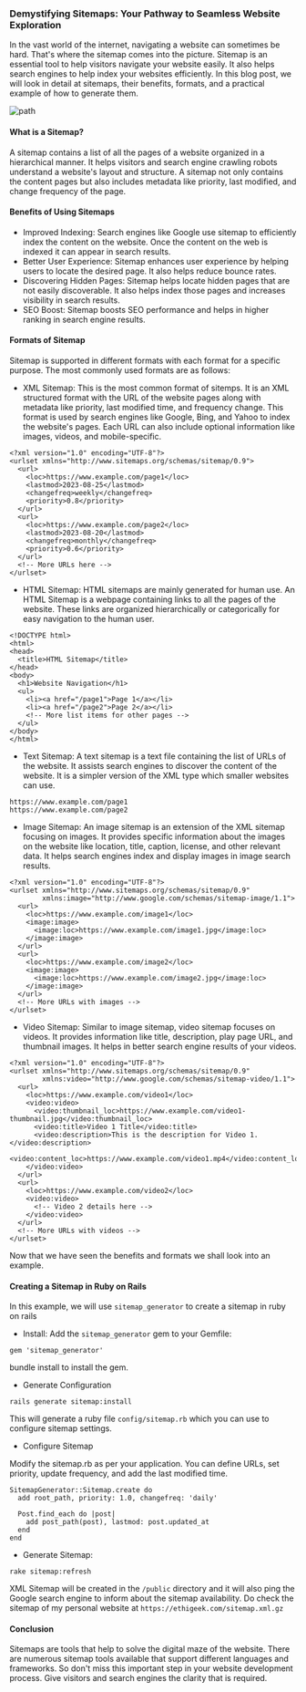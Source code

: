 ### Demystifying Sitemaps: Your Pathway to Seamless Website Exploration
In the vast world of the internet, navigating a website can sometimes be hard. That's where the sitemap comes into the picture. Sitemap is an essential tool to help visitors navigate your website easily. It also helps search engines to help index your websites efficiently. In this blog post, we will look in detail at sitemaps, their benefits, formats, and a practical example of how to generate them.

![path](https://images.unsplash.com/photo-1472740378865-80aab8e73251?ixlib=rb-4.0.3&ixid=M3wxMjA3fDB8MHxwaG90by1wYWdlfHx8fGVufDB8fHx8fA%3D%3D&auto=format&fit=crop&w=2940&q=80)

#### What is a Sitemap?
A sitemap contains a list of all the pages of a website organized in a hierarchical manner. It helps visitors and search engine crawling robots understand a website's layout and structure. A sitemap not only contains the content pages but also includes metadata like priority, last modified, and change frequency of the page.

#### Benefits of Using Sitemaps
* Improved Indexing: Search engines like Google use sitemap to efficiently index the content on the website. Once the content on the web is indexed it can appear in search results.
* Better User Experience: Sitemap enhances user experience by helping users to locate the desired page. It also helps reduce bounce rates.
* Discovering Hidden Pages: Sitemap helps locate hidden pages that are not easily discoverable. It also helps index those pages and increases visibility in search results.
* SEO Boost: Sitemap boosts SEO performance and helps in higher ranking in search engine results.

#### Formats of Sitemap
Sitemap is supported in different formats with each format for a specific purpose. The most commonly used formats are as follows:
* XML Sitemap: This is the most common format of sitemps. It is an XML structured format with the URL of the website pages along with metadata like priority, last modified time, and frequency change. This format is used by search engines like Google, Bing, and Yahoo to index the website's pages. Each URL can also include optional information like images, videos, and mobile-specific.

```code
<?xml version="1.0" encoding="UTF-8"?>
<urlset xmlns="http://www.sitemaps.org/schemas/sitemap/0.9">
  <url>
    <loc>https://www.example.com/page1</loc>
    <lastmod>2023-08-25</lastmod>
    <changefreq>weekly</changefreq>
    <priority>0.8</priority>
  </url>
  <url>
    <loc>https://www.example.com/page2</loc>
    <lastmod>2023-08-20</lastmod>
    <changefreq>monthly</changefreq>
    <priority>0.6</priority>
  </url>
  <!-- More URLs here -->
</urlset>
```

* HTML Sitemap: HTML sitemaps are mainly generated for human use. An HTML Sitemap is a webpage containing links to all the pages of the website. These links are organized hierarchically or categorically for easy navigation to the human user.
```code
<!DOCTYPE html>
<html>
<head>
  <title>HTML Sitemap</title>
</head>
<body>
  <h1>Website Navigation</h1>
  <ul>
    <li><a href="/page1">Page 1</a></li>
    <li><a href="/page2">Page 2</a></li>
    <!-- More list items for other pages -->
  </ul>
</body>
</html>
```

* Text Sitemap: A text sitemap is a text file containing the list of URLs of the website. It assists search engines to discover the content of the website. It is a simpler version of the XML type which smaller websites can use.

```code
https://www.example.com/page1
https://www.example.com/page2
```

* Image Sitemap: An image sitemap is an extension of the XML sitemap focusing on images. It provides specific information about the images on the website like location, title, caption, license, and other relevant data. It helps search engines index and display images in image search results.

```code
<?xml version="1.0" encoding="UTF-8"?>
<urlset xmlns="http://www.sitemaps.org/schemas/sitemap/0.9"
        xmlns:image="http://www.google.com/schemas/sitemap-image/1.1">
  <url>
    <loc>https://www.example.com/image1</loc>
    <image:image>
      <image:loc>https://www.example.com/image1.jpg</image:loc>
    </image:image>
  </url>
  <url>
    <loc>https://www.example.com/image2</loc>
    <image:image>
      <image:loc>https://www.example.com/image2.jpg</image:loc>
    </image:image>
  </url>
  <!-- More URLs with images -->
</urlset>
```

* Video Sitemap: Similar to image sitemap, video sitemap focuses on videos. It provides information like title, description, play page URL, and thumbnail images. It helps in better search engine results of your videos.

```code
<?xml version="1.0" encoding="UTF-8"?>
<urlset xmlns="http://www.sitemaps.org/schemas/sitemap/0.9"
        xmlns:video="http://www.google.com/schemas/sitemap-video/1.1">
  <url>
    <loc>https://www.example.com/video1</loc>
    <video:video>
      <video:thumbnail_loc>https://www.example.com/video1-thumbnail.jpg</video:thumbnail_loc>
      <video:title>Video 1 Title</video:title>
      <video:description>This is the description for Video 1.</video:description>
      <video:content_loc>https://www.example.com/video1.mp4</video:content_loc>
    </video:video>
  </url>
  <url>
    <loc>https://www.example.com/video2</loc>
    <video:video>
      <!-- Video 2 details here -->
    </video:video>
  </url>
  <!-- More URLs with videos -->
</urlset>
```

Now that we have seen the benefits and formats we shall look into an example.

#### Creating a Sitemap in Ruby on Rails
In this example, we will use `sitemap_generator` to create a sitemap in ruby on rails
* Install:
Add the `sitemap_generator` gem to your Gemfile:
```code
gem 'sitemap_generator'
```
bundle install to install the gem.

* Generate Configuration

```code
rails generate sitemap:install
```

This will generate a ruby file  `config/sitemap.rb` which you can use to configure sitemap settings.

* Configure Sitemap

Modify the sitemap.rb as per your application. You can define URLs, set priority, update frequency, and add the last modified time.

```code
SitemapGenerator::Sitemap.create do
  add root_path, priority: 1.0, changefreq: 'daily'

  Post.find_each do |post|
    add post_path(post), lastmod: post.updated_at
  end
end
```
* Generate Sitemap:

```code
rake sitemap:refresh
```

XML Sitemap will be created in the `/public` directory and it will also ping the Google search engine to inform about the sitemap availability.
Do check the sitemap of my personal website at `https://ethigeek.com/sitemap.xml.gz`

#### Conclusion
Sitemaps are tools that help to solve the digital maze of the website. There are numerous sitemap tools available that support different languages and frameworks. So don't miss this important step in your website development process. Give visitors and search engines the clarity that is required.

